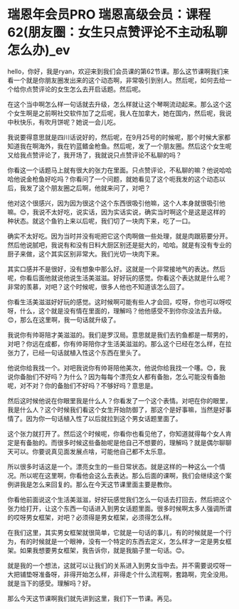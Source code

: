 # 瑞恩年会员PRO 瑞恩高级会员：课程62(朋友圈：女生只点赞评论不主动私聊怎么办)_ev

hello，你好，我是ryan，欢迎来到我们会员课的第62节课。那么这节课啊我们来看一个就是你朋友圈发出来的这个动态啊，非常吸引到别人。然后呢，如何去给一个给你点赞评论的女生怎么去开启话题。然后呢。

在这个当中啊怎么样一句话就去升级，怎么样就让这个琴啊流动起来。那么这个这个女生啊是之前啊社交软件加了之后呢，我人在加拿大，她在国内，然后呢，我说中秋快乐，有吹月饼呢？她说一会儿吃。

我说要得意思就是四川话说好的，然后呢，在9月25号的时候呢，那个时候大家都知道我在啊海外，我在钓蓝鳍金枪鱼。然后呢，发了一个朋友圈。然后这个女生呢又给我点赞评论了，我开场了，我就说只点赞评论不私聊的吗？

你看这一个话题马上就有很大的张力在里面。只点赞评论，不私聊的嘛？他说哈哈哈他说金枪鱼好吃吗？你看问了一个问题，就她看见了这个呃我发的这个动态以后，我发了这个朋友圈之后啊，他就来问了，对吧？

他对这个很感兴，因为因为很这个这个东西很吸引他嘛，这个人本身就很吸引他嘛。😊，我说不太好吃，说实话，因为实话实说，确实当时啊这个是这是这样的种状态。就这个鱼钓上来以后呢，我们切了一块肉下来，吃了一口。

确实不太好吃。因为当时并没有呃把它这个肉啊做一些处理，就是肉跟筋要分开。然后他说腻吧，我说有和没有日料大厨区别还是挺大的，哈哈。就是有没有专业的厨子来做，这个其实区别非常大。我们光切一块肉下来。

其实口感并不是很好，没有想象中那么好。这就是一个非常接地气的表达。然后呢，你看后面他就说他说生活美滋滋。好好玩的感觉。你看这个表达就是什么呢？非常的羡慕，对吧？这个时候呢，很多人他也不知道该怎么回了。

你看生活美滋滋好好玩的感觉。这时候啊可能有些人才会回，哎呀，你也可以呀哎呀，什么，这个就是没有情在里面的，理解吗？他他感受不到你你没法去升级。😊，那么在这里啊，我一句话就升级了。

我说你有帅哥陪才美滋滋的。我们是罗汉局。意思就是我们去钓鱼都是一帮男的，对吧？你远在成都，你有帅哥陪你才生活美滋滋的。那么这个已经在怎么样，在拉张力了，已经一句话就植入性这个东西在里头了。

他说你给我找一个。对吧我说你有帅哥陪他美次，他说你给我找一个噻。😊，我说你备胎们不好吗？为什么？因为每每个漂亮女人都有备胎，怎么可能没有备胎呢，对不对？你的备胎们不好吗？不够好吗？意思是。

然后这时候他说在你眼里我是什么人？你看发了一个这个表情。对吧在你的眼里，我是什么人？这个时候我们看这个女生开始防御了，那这个是好事嘛，当然是好事情了。因为你一句话植入性了以后就拉到这个男女话题里面了。

这个张力就打开了。然后这个时候呢，你看你也看见他了，你知道就得每个女人肯定是有备胎的。而很多时候这些备胎呢是他自己不想要的，理解吗？就是偶尔聊聊天可以。你要说真见面发展点啥，可能他自己都不太乐意。

所以很多时话这是一个。漂亮女生的一些日常状态。就是这样的一种这么一个情况。所以呢在这里啊，你看他会这么去表达。那么后面的课啊，我们会继续这个案例讲我是怎么来回复的。那么在今天这节课里面主要是教你。

你看他前面说这个生活美滋滋，好好玩感觉我们怎么一句话去打回去，然后把这个张力给打开，让这个东西一句话进入到男女话题里面。很多时候啊太多人强调所谓的哎呀男女框架，对吧？必须得是男女框架，必须得怎么样。

在我们这里，其实男女框架就很简单，它就是一句话的事儿，有的时候就是一个行为，有的时候就是一个眼神，没有一个特定的东西去定义，怎么样才一定是男女框架。如果我想要男女框架，我告诉你，就是我脑子里一句话。😊。

就是我的一个想法，这就可以让我们的关系进入到男女当中去。并不需要说哎呀一大把铺垫呀准备呀，非得开始怎么样，非得走个什么流程啊，套路啊，完全没用。就是当下的感受。理解吗？好。

那么今天这节课啊我们就先讲到这里，我们下一节课。再见。